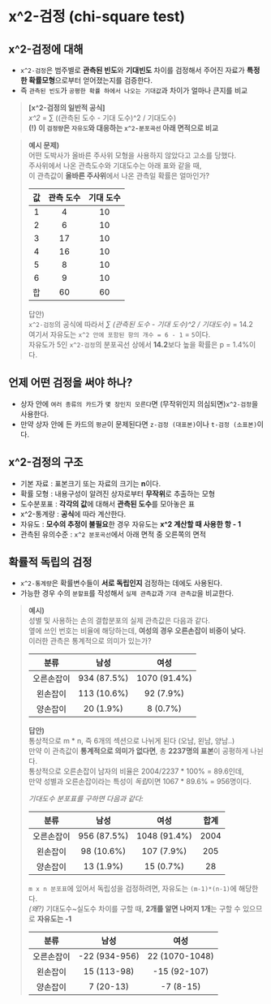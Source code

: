 # x^2-검정 (chi-square test)

## x^2-검정에 대해
* `x^2-검정`은 범주별로 **관측된 빈도**와 **기대빈도** 차이를 검정해서 주어진 자료가 **특정한 확률모형**으로부터 얻어졌는지를 검증한다.
* 즉 `관측된 빈도`가 `공평한 확률 하에서 나오는 기대값`과 차이가 얼마나 큰지를 비교
> **[x^2-검정의 일반적 공식]**    
> *x^2* = ∑ ((관측된 도수 - 기대 도수)^2 / 기대도수)      
> **(!)** **이 `검정량`은 `자유도`와 대응하는 `x^2-분포곡선` 아래 면적으로 비교**

> **예시 문제)**    
> 어떤 도박사가 올바른 주사위 모형을 사용하지 않았다고 고소를 당했다.   
> 주사위에서 나온 관측도수와 기대도수는 아래 표와 같을 때,    
> 이 관측값이 **올바른 주사위**에서 나온 관측일 확률은 얼마인가?    
> 
>|값|관측 도수|기대 도수
>|:---:|:---:|:---:|
>|1|4|10|
>|2|6|10|
>|3|17|10|
>|4|16|10|
>|5|8|10|
>|6|9|10|
>|합|60|60|
> 
> 답안)    
> `x^2-검정`의 공식에 따라서 *∑ (관측된 도수 - 기대 도수)^2 / 기대도수)* = 14.2    
> 여기서 자유도는 `x^2 안에 포함된 항의 개수 = 6 - 1` = `5`이다.    
> 자유도가 5인 `x^2-검정`의 분포곡선 상에서 **14.2**보다 높을 확률은 p = 1.4%이다.

## 언제 어떤 검정을 써야 하나?
* 상자 안에 `여러 종류의 카드`가 `몇 장인지 모른다`면 (무작위인지 의심되면)`x^2-검정`을 사용한다.
* 만약 상자 안에 든 카드의 `평균`이 문제된다면 `z-검정 (대표본)`이나 `t-검정 (소표본)`이다.

## x^2-검정의 구조
* 기본 자료 : 표본크기 또는 자료의 크기는 **n**이다.
* 확률 모형 : 내용구성이 알려진 상자로부터 **무작위**로 추출하는 모형
* 도수분포표 : **각각의 값**에 대해서 **관측된 도수**를 모아놓은 표
* x^2-통계량 : **공식**에 따라 계산한다.
* 자유도 : **모수의 추정이 불필요**한 경우 자유도는 **x^2 계산할 때 사용한 항 - 1**
* 관측된 유의수준 : `x^2 분포곡선`에서 아래 면적 중 오른쪽의 면적

## 확률적 독립의 검정
* `x^2-통계량`은 확률변수들이 **서로 독립인지** 검정하는 데에도 사용된다.
* 가능한 경우 수의 `분할표`를 작성해서 `실제 관측값`과 `기대 관측값`을 비교한다.
> **예시)**    
> 성별 및 사용하는 손의 결합분포의 실제 관측값은 다음과 같다.  
> 옆에 쓰인 번호는 비율에 해당하는데, **여성의 경우 오른손잡이 비중이 낮다.**    
> 이러한 관측은 통계적으로 의미가 있는가?
> 
> |분류|남성|여성|
> |:---:|:---:|:---:|
> |오른손잡이|934 (87.5%)|1070 (91.4%)|
> |왼손잡이|113 (10.6%) |92 (7.9%)|
> |양손잡이|20 (1.9%) |8 (0.7%)|
> 
> **답안)**     
> 통상적으로 m * n, 즉 6개의 섹션으로 나뉘게 된다 (오남, 왼남, 양남..)    
> 만약 이 관측값이 **통계적으로 의미가 없다면**, 총 **2237명의 표본**이 공평하게 나뉜다.    
> 통상적으로 오른손잡이 남자의 비율은 2004/2237 * 100% = 89.6인데,    
> 만약 성별과 오른손잡이라는 특성이 *독립*이면 1067 * 89.6% = 956명이다.      
> 
> *기대도수 분포표를 구하면 다음과 같다:*
> 
> |분류|남성|여성|합계
> |:---:|:---:|:---:|:---:|
> |오른손잡이|956 (87.5%)|1048 (91.4%)|2004| 
> |왼손잡이|98 (10.6%) |107 (7.9%)|205| 
> |양손잡이|13 (1.9%) |15 (0.7%)|28|    
> 
> `m x n 분포표`에 있어서 독립성을 검정하려면, 자유도는 `(m-1)*(n-1)`에 해당한다.    
> *(왜?)* 기대도수~실도수 차이를 구할 때, **2개를 알면 나머지 1개**는 구할 수 있으므로 **자유도는 -1**   
> 
> |분류|남성|여성|
> |:---:|:---:|:---:|
> |오른손잡이|-22 (934-956)|22 (1070-1048)|
> |왼손잡이|15 (113-98)|-15 (92-107)|
> |양손잡이|7 (20-13)|-7 (8-15)|